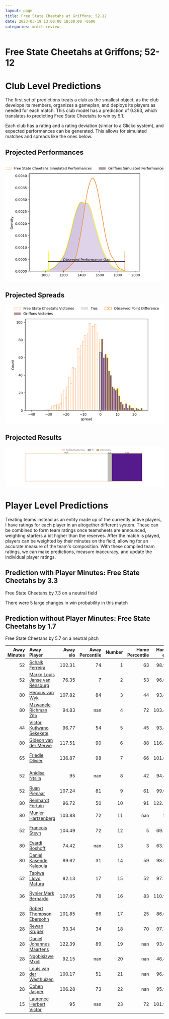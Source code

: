 ```yaml
---  
layout: page  
title: Free State Cheetahs at Griffons; 52-12  
date: 2023-03-19 13:00:00 18:00:00 -0500  
categories: match review  
---
```

# Free State Cheetahs at Griffons; 52-12

# Club Level Predictions


The first set of predictions treats a club as the smallest object, as the club develops its members, organizes a gameplan, and deploys its players as needed for each match. This club model has a prediction of 0.363, which translates to predicting Free State Cheetahs to win by 5.1.

Each club has a rating and a rating deviation (simiar to a Glicko system), and expected performances can be generated. This allows for simulated matches and spreads like the ones below.
## Projected Performances


![Projected Performances](plots/performances_2023-03-19-Griffons-FreeStateCheetahs.png)
## Projected Spreads


![Projected Spreads](plots/spreads_2023-03-19-Griffons-FreeStateCheetahs.png)
## Projected Results


![Projected Results](plots/resultbar_2023-03-19-Griffons-FreeStateCheetahs.png)
# Player Level Predictions


Treating teams instead as an entity made up of the currently active players, I have ratings for each player in an altogether different system. These can be combined to form team ratings once teamsheets are announced, weighting starters a bit higher than the reserves. After the match is played, players can be weighted by their minutes on the field, allowing for an accurate measure of the team's composition. With these compiled team ratings, we can make predictions, measure inaccuracy, and update the individual player ratings.
## Prediction with Player Minutes: Free State Cheetahs by 3.3


Free State Cheetahs by 7.3 on a neutral field

There were 5 large changes in win probability in this match
## Prediction without Player Minutes: Free State Cheetahs by 1.7


Free State Cheetahs by 5.7 on a neutral pitch



|   Away Minutes | Away Player                                                                              |   Away elo |   Away Percentile |   Number |   Home Percentile |   Home elo | Home Player                                                                          |   Home Minutes |
|---------------:|:-----------------------------------------------------------------------------------------|-----------:|------------------:|---------:|------------------:|-----------:|:-------------------------------------------------------------------------------------|---------------:|
|             52 | [Schalk Ferreira](..//playerfiles//SchalkFerreira_cleaned.md)                            |     102.31 |                74 |        1 |                63 |      98.94 | [Stephan de Jager](..//playerfiles//StephandeJager_cleaned.md)                       |             63 |
|             52 | [Marko Louis Janse van Rensburg](..//playerfiles//MarkoLouisJansevanRensburg_cleaned.md) |      76.35 |                 7 |        2 |                53 |      96.03 | [Dandré Delport](..//playerfiles//DandréDelport_cleaned.md)                          |             62 |
|             80 | [Hencus van Wyk](..//playerfiles//HencusvanWyk_cleaned.md)                               |     107.82 |                84 |        3 |                44 |      93.49 | [Doctor Booysen](..//playerfiles//DoctorBooysen_cleaned.md)                          |             64 |
|             80 | [Mzwanele Richman Zito](..//playerfiles//MzwaneleRichmanZito_cleaned.md)                 |      94.83 |               nan |        4 |                72 |     103.49 | [Jaco Willemse](..//playerfiles//JacoWillemse_cleaned.md)                            |             62 |
|             44 | [Victor Kutlwano Sekekete](..//playerfiles//VictorKutlwanoSekekete_cleaned.md)           |      96.77 |                54 |        5 |                45 |      93.82 | [Michael Benadie](..//playerfiles//MichaelBenadie_cleaned.md)                        |             80 |
|             80 | [Gideon van der Merwe](..//playerfiles//GideonvanderMerwe_cleaned.md)                    |     117.51 |                90 |        6 |                88 |     116.85 | [Mitch Carstens](..//playerfiles//MitchCarstens_cleaned.md)                          |             61 |
|             65 | [Friedle Olivier](..//playerfiles//FriedleOlivier_cleaned.md)                            |     136.87 |                98 |        7 |                66 |     101.61 | [Jean-Jacques Pretorius](..//playerfiles//Jean-JacquesPretorius_cleaned.md)          |             80 |
|             52 | [Anidisa Ntsila](..//playerfiles//AnidisaNtsila_cleaned.md)                              |      95    |               nan |        8 |                42 |      94.44 | [Sokuphumla (Soso) Xakalashe](..//playerfiles//Sokuphumla(Soso)Xakalashe_cleaned.md) |             80 |
|             52 | [Ruan Pienaar](..//playerfiles//RuanPienaar_cleaned.md)                                  |     107.24 |                81 |        9 |                61 |      99.01 | [Jaywinn Juries](..//playerfiles//JaywinnJuries_cleaned.md)                          |             80 |
|             80 | [Reinhardt Fortuin](..//playerfiles//ReinhardtFortuin_cleaned.md)                        |      96.72 |                50 |       10 |                91 |     122.11 | [Duan Pretorius](..//playerfiles//DuanPretorius_cleaned.md)                          |             62 |
|             80 | [Munier Hartzenberg](..//playerfiles//MunierHartzenberg_cleaned.md)                      |     103.88 |                72 |       11 |               nan |      95    | [Jamba Isaac Ulengo](..//playerfiles//JambaIsaacUlengo_cleaned.md)                   |             80 |
|             52 | [Francois Steyn](..//playerfiles//FrancoisSteyn_cleaned.md)                              |     104.49 |                72 |       12 |                 5 |      69.71 | [Marquit Virgil September](..//playerfiles//MarquitVirgilSeptember_cleaned.md)       |             68 |
|             80 | [Evardi Boshoff](..//playerfiles//EvardiBoshoff_cleaned.md)                              |      74.42 |               nan |       13 |                 3 |      63.77 | [Carel-Jan Coetzee](..//playerfiles//Carel-JanCoetzee_cleaned.md)                    |             80 |
|             80 | [Daniel Kasende Kalepula](..//playerfiles//DanielKasendeKalepula_cleaned.md)             |      89.62 |                31 |       14 |                59 |      98.69 | [Duren Hoffman](..//playerfiles//DurenHoffman_cleaned.md)                            |             80 |
|             52 | [Tapiwa Lloyd Mafura](..//playerfiles//TapiwaLloydMafura_cleaned.md)                     |      82.13 |                17 |       15 |                52 |      97.74 | [Domenic Smit](..//playerfiles//DomenicSmit_cleaned.md)                              |             61 |
|             36 | [Rynier Mark Bernardo](..//playerfiles//RynierMarkBernardo_cleaned.md)                   |     107.05 |                78 |       16 |                83 |     110.96 | [Thato Siward Mavundla](..//playerfiles//ThatoSiwardMavundla_cleaned.md)             |             19 |
|             28 | [Robert Thompson Ebersohn](..//playerfiles//RobertThompsonEbersohn_cleaned.md)           |     101.85 |                66 |       17 |                25 |      86.68 | [Keanu Armandio Vers](..//playerfiles//KeanuArmandioVers_cleaned.md)                 |             19 |
|             28 | [Rewan Kruger](..//playerfiles//RewanKruger_cleaned.md)                                  |      93.34 |                34 |       18 |                70 |      97.73 | [Wikus Nieuwenhuis](..//playerfiles//WikusNieuwenhuis_cleaned.md)                    |             18 |
|             28 | [Daniel Johannes Maartens](..//playerfiles//DanielJohannesMaartens_cleaned.md)           |     122.39 |                89 |       19 |               nan |      93.08 | [Hendrik Petrus van Schoor](..//playerfiles//HendrikPetrusvanSchoor_cleaned.md)      |             18 |
|             28 | [Ngobisizwe Mxoli](..//playerfiles//NgobisizweMxoli_cleaned.md)                          |      92.15 |               nan |       20 |               nan |      46.42 | [Robbie Petzer](..//playerfiles//RobbiePetzer_cleaned.md)                            |             18 |
|             28 | [Louis van der Westhuizen](..//playerfiles//LouisvanderWesthuizen_cleaned.md)            |     100.17 |                51 |       21 |               nan |      96.47 | [Xolani Jacobs](..//playerfiles//XolaniJacobs_cleaned.md)                            |             17 |
|             28 | [Cohen Jasper](..//playerfiles//CohenJasper_cleaned.md)                                  |     106.28 |                73 |       22 |               nan |      95.97 | [Richman Gora](..//playerfiles//RichmanGora_cleaned.md)                              |             12 |
|             15 | [Laurence Herbert Victor](..//playerfiles//LaurenceHerbertVictor_cleaned.md)             |      95    |               nan |       23 |                72 |     101.92 | [Buhle Nojekwa](..//playerfiles//BuhleNojekwa_cleaned.md)                            |             16 |

